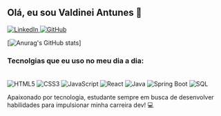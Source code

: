 ## Olá, eu sou Valdinei Antunes 👋

<a href="https://www.linkedin.com/in/valdinei-antunes-2a881b280/" target="_blank">
  <img src="https://img.shields.io/badge/LinkedIn-0077B5?style=for-the-badge&logo=linkedin&logoColor=white" alt="LinkedIn">
</a>
<a href="https://github.com/Valdinei-Antunes" target="_blank">
  <img src="https://img.shields.io/badge/GitHub-181717?style=for-the-badge&logo=github&logoColor=white" alt="GitHub">
</a> 

[![Anurag's GitHub stats](https://github-readme-stats.vercel.app/api?username=Valdinei-Antunes&show_icons=true&theme=dracula)]

### Tecnolgias que eu uso no meu dia a dia:
<div style ="display: inline-block"> </br>
<img align="center" alt="HTML5" src="https://img.shields.io/badge/HTML5-E34F26?style=flat-square&logo=html5&logoColor=white" />
<img align="center" alt="CSS3" src="https://img.shields.io/badge/CSS3-1572B6?style=flat-square&logo=css3&logoColor=white" />
<img align="center" alt="JavaScript" src="https://img.shields.io/badge/JavaScript-F7DF1E?style=flat-square&logo=javascript&logoColor=black" />
<img align="center" alt="React" src="https://img.shields.io/badge/React-61DAFB?style=flat-square&logo=react&logoColor=black" />
<img align="center" alt="Java" src="https://img.shields.io/badge/Java-ED8B00?style=flat-square&logo=java&logoColor=white" />
<img align="center" alt="Spring Boot" src="https://img.shields.io/badge/Spring_Boot-6DB33F?style=flat-square&logo=spring-boot&logoColor=white" />
<img align="center" alt="SQL" src="https://img.shields.io/badge/SQL-4479A1?style=flat-square&logo=database&logoColor=white" />

</div><br>

Apaixonado por tecnologia, estudante sempre em busca de desenvolver habilidades para impulsionar minha carreira dev! 💻
